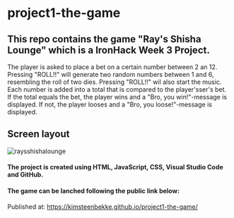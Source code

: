 # project1-the-game

## This repo contains the game "Ray's Shisha Lounge" which is a IronHack Week 3 Project.
The player is asked to place a bet on a certain number between 2 an 12. Pressing "ROLL!!" will generate two random numbers between 1 and 6, resembling the roll of two dies. Pressing "ROLL!!" wil also start the music. Each number is added into a total that is compared to the player'sser's bet. If the total equals the bet, the player wins and a "Bro, you win!"-message is displayed. If not, the player looses and a "Bro, you loose!"-message is displayed.  

## Screen layout
![raysshishalounge](https://user-images.githubusercontent.com/65952389/150403511-71e180d0-2606-4f8e-94f5-44ed0e83c683.PNG)

#### The project is created using HTML, JavaScript, CSS, Visual Studio Code and GitHub.

#### The game can be lanched following the public link below:

Published at: https://kimsteenbekke.github.io/project1-the-game/
